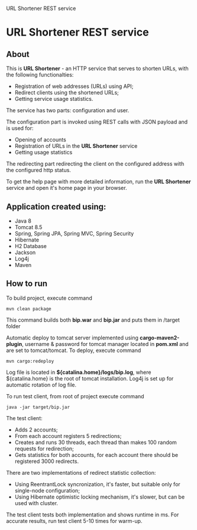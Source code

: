 # 
URL Shortener REST service
    <h1>URL Shortener REST service</h1>
    <h2>About</h2>
    <p>This is <b>URL Shortener</b> - an HTTP service that serves to shorten URLs, with the following functionalties:</p>
    <ul>
        <li>Registration of web addresses (URLs) using API;</li>
        <li>Redirect clients using the shortened URLs;</li>
        <li>Getting service usage statistics.</li>
    </ul>
    <p>The service has two parts: configuration and user.</p>
    <p>The configuration part is invoked using REST calls with JSON payload and is used for:</p>
    <ul>
        <li>Opening of accounts</li>
        <li>Registration of URLs in the <b>URL Shortener</b> service</li>
        <li>Getting usage statistics</li>
    </ul>
    <p>The redirecting part redirecting the client on the configured address with the configured http status.</p>
    <p>To get the help page with more detailed information, run the <b>URL Shortener</b> service and open it's home page in your browser.</p>
    <h2>Application created using:</h2>
    <ul>
        <li>Java 8</li>
        <li>Tomcat 8.5</li>
        <li>Spring, Spring JPA, Spring MVC, Spring Security</li>
        <li>Hibernate</li>
        <li>H2 Database</li>
        <li>Jackson</li>
        <li>Log4j</li>
        <li>Maven</li>
    </ul>
    <h2>How to run</h2>
    <p>To build project, execute command</p>
    <code>mvn clean package</code>
    <p>This command builds both <b>bip.war</b> and <b>bip.jar</b> and puts them in /target folder</p>
    <p>Automatic deploy to tomcat server implemented using <b>cargo-maven2-plugin</b>, username & password for tomcat manager
    located in <b>pom.xml</b> and are set to tomcat/tomcat. To deploy, execute command</p>
    <code>mvn cargo:redeploy</code>
    <p>Log file is located in <b>${catalina.home}/logs/bip.log</b>, where ${catalina.home} is the root of tomcat installation.
    Log4j is set up for automatic rotation of log file.</p>
    <p>To run test client, from root of project execute command</p>
    <code>java -jar target/bip.jar</code>
    <p>The test client:</p>
    <ul>
        <li>Adds 2 accounts;</li>
        <li>From each account registers 5 redirections;</li>
        <li>Creates and runs 30 threads, each thread than makes 100 random requests for redirection;</li>
        <li>Gets statistics for both accounts, for each account there should be registered 3000 redirects.</li>
    </ul>
    <p>There are two implementations of redirect statistic collection:</p>
    <ul>
        <li>Using ReentrantLock syncronization, it's faster, but suitable only for single-node configuration;</li>
        <li>Using Hibernate optimistic locking mechanism, it's slower, but can be used with cluster.</li>
    </ul>
    <p>The test client tests both implementation and shows runtime in ms. For accurate results, run test client 5-10 times for warm-up.</p>
